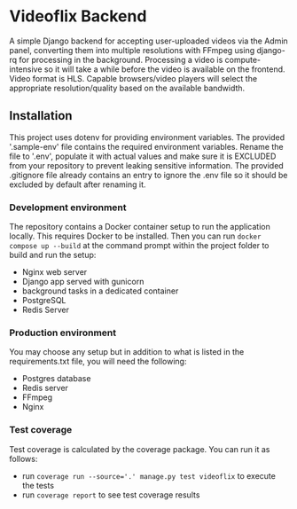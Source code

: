 # Videoflix Backend

A simple Django backend for accepting user-uploaded videos via the Admin panel, converting them into multiple resolutions with FFmpeg using django-rq for processing in the background.
Processing a video is compute-intensive so it will take a while before the video is available on the frontend.
Video format is HLS. Capable browsers/video players will select the appropriate resolution/quality based on the available bandwidth.

## Installation

This project uses dotenv for providing environment variables. The provided '.sample-env' file contains the required environment variables. Rename the file to '.env', populate it with actual values and make sure it is EXCLUDED from your repository to prevent leaking sensitive information. The provided .gitignore file already contains an entry to ignore the .env file so it should be excluded by default after renaming it.

### Development environment

The repository contains a Docker container setup to run the application locally. This requires Docker to be installed. Then you can run `docker compose up --build` at the command prompt within the project folder to build and run the setup:

- Nginx web server
- Django app served with gunicorn
- background tasks in a dedicated container
- PostgreSQL
- Redis Server

### Production environment

You may choose any setup but in addition to what is listed in the requirements.txt file, you will need the following:
- Postgres database
- Redis server
- FFmpeg
- Nginx

### Test coverage

Test coverage is calculated by the coverage package. You can run it as follows:
- run `coverage run --source='.' manage.py test videoflix` to execute the tests
- run `coverage report` to see test coverage results